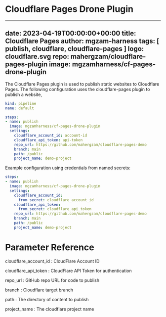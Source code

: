 # Cloudflare Pages Drone Plugin

---
date: 2023-04-19T00:00:00+00:00
title: Cloudflare Pages
author: mgzam-harness
tags: [ publish, cloudflare, cloudflare-pages ]
logo: cloudflare.svg
repo: mahergzam/cloudflare-pages-plugin
image: mgzamharness/cf-pages-drone-plugin
---

The Cloudflare Pages plugin is used to publish static websites to Cloudflare Pages. The following configuration uses the cloudflare-pages plugin to publish a website,

```yaml
kind: pipeline
name: default

steps:
- name: publish  
  image: mgzamharness/cf-pages-drone-plugin
  settings:
    cloudflare_account_id: account-id
    cloudflare_api_token: api-token
    repo_url: https://github.com/mahergzam/cloudflare-pages-demo
    branch: main
    path: /public
    project_name: demo-project
```

Example configuration using credentials from named secrets:

```yaml
steps:
- name: publish  
  image: mgzamharness/cf-pages-drone-plugin
  settings:
    cloudflare_account_id:
      from_secret: cloudflare_account_id
    cloudflare_api_token:
      from_secret: cloudflare_api_token
    repo_url: https://github.com/mahergzam/cloudflare-pages-demo
    branch: main
    path: /public
    project_name: demo-project
```

# Parameter Reference

cloudflare_account_id
: CloudFlare Account ID 

cloudflare_api_token
: CloudFlare API Token for authentication

repo_url
: GitHub repo URL for code to publish

branch
: Cloudflare target branch

path
: The directory of content to publish

project_name
: The cloudflare project name
